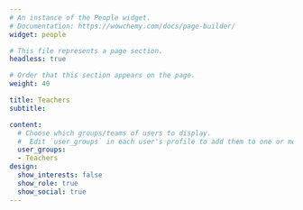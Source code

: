 ```yaml
---
# An instance of the People widget.
# Documentation: https://wowchemy.com/docs/page-builder/
widget: people

# This file represents a page section.
headless: true

# Order that this section appears on the page.
weight: 40

title: Teachers
subtitle:

content:
  # Choose which groups/teams of users to display.
  #  Edit `user_groups` in each user's profile to add them to one or more of these groups.
  user_groups:
  - Teachers
design:
  show_interests: false
  show_role: true
  show_social: true
---
```

